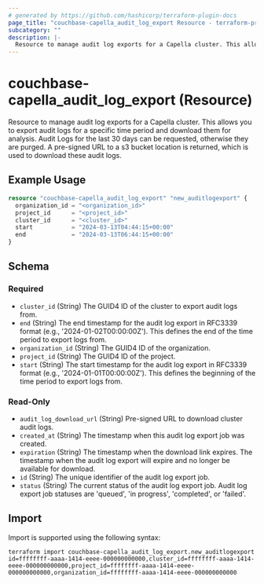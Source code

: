 ```yaml
---
# generated by https://github.com/hashicorp/terraform-plugin-docs
page_title: "couchbase-capella_audit_log_export Resource - terraform-provider-couchbase-capella"
subcategory: ""
description: |-
  Resource to manage audit log exports for a Capella cluster. This allows you to export audit logs for a specific time period and download them for analysis. Audit Logs for the last 30 days can be requested, otherwise they are purged. A pre-signed URL to a s3 bucket location is returned, which is used to download these audit logs.
---
```


# couchbase-capella_audit_log_export (Resource)

Resource to manage audit log exports for a Capella cluster. This allows you to export audit logs for a specific time period and download them for analysis. Audit Logs for the last 30 days can be requested, otherwise they are purged. A pre-signed URL to a s3 bucket location is returned, which is used to download these audit logs.

## Example Usage

```terraform
resource "couchbase-capella_audit_log_export" "new_auditlogexport" {
  organization_id = "<organization_id>"
  project_id      = "<project_id>"
  cluster_id      = "<cluster_id>"
  start           = "2024-03-13T04:44:15+00:00"
  end             = "2024-03-13T06:44:15+00:00"
}
```

<!-- schema generated by tfplugindocs -->
## Schema

### Required

- `cluster_id` (String) The GUID4 ID of the cluster to export audit logs from.
- `end` (String) The end timestamp for the audit log export in RFC3339 format (e.g., '2024-01-02T00:00:00Z'). This defines the end of the time period to export logs from.
- `organization_id` (String) The GUID4 ID of the organization.
- `project_id` (String) The GUID4 ID of the project.
- `start` (String) The start timestamp for the audit log export in RFC3339 format (e.g., '2024-01-01T00:00:00Z'). This defines the beginning of the time period to export logs from.

### Read-Only

- `audit_log_download_url` (String) Pre-signed URL to download cluster audit logs.
- `created_at` (String) The timestamp when this audit log export job was created.
- `expiration` (String) The timestamp when the download link expires. The timestamp when the audit log export will expire and no longer be available for download.
- `id` (String) The unique identifier of the audit log export job.
- `status` (String) The current status of the audit log export job. Audit log export job statuses are 'queued', 'in progress', 'completed', or 'failed'.

## Import

Import is supported using the following syntax:

```shell
terraform import couchbase-capella_audit_log_export.new_auditlogexport id=ffffffff-aaaa-1414-eeee-000000000000,cluster_id=ffffffff-aaaa-1414-eeee-000000000000,project_id=ffffffff-aaaa-1414-eeee-000000000000,organization_id=ffffffff-aaaa-1414-eeee-000000000000
```
